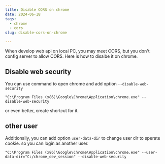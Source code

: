 ```yaml
---
title: Disable CORS on chrome
date: 2024-06-18
tags:
  - chrome
  - cors
slug: disable-cors-on-chrome

---
```


When develop web api on local PC, you may meet CORS, but you don't config server to allow CORS. Here is how to disalbe it on chrome.

<!-- more -->

## Disable web security

You can use command to open chrome and add option `--disable-web-security` 
```batch
"C:\Program Files (x86)\Google\Chrome\Application\chrome.exe" --disable-web-security
```
or even better, create shortcut for it.

## other user
Additionally, you can add option `user-data-dir` to change user dir to sperate cookie. so you can login as another user.
```batch
"C:\Program Files (x86)\Google\Chrome\Application\chrome.exe" --user-data-dir="C:/chrome_dev_session" --disable-web-security
```
